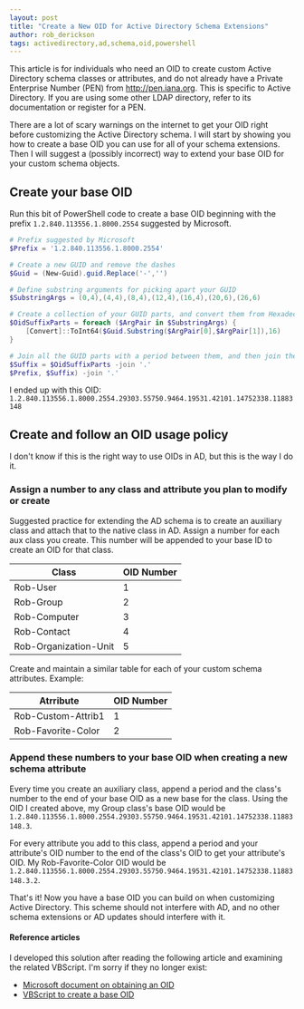 ```yaml
---
layout: post
title: "Create a New OID for Active Directory Schema Extensions"
author: rob_derickson
tags: activedirectory,ad,schema,oid,powershell
---
```


This article is for individuals who need an OID to create custom Active Directory schema classes or attributes, and do not already have a Private Enterprise Number (PEN) from http://pen.iana.org. This is specific to Active Directory. If you are using some other LDAP directory, refer to its documentation or register for a PEN.

There are a lot of scary warnings on the internet to get your OID right before customizing the Active Directory schema. I will start by showing you how to create a base OID you can use for all of your schema extensions. Then I will suggest a (possibly incorrect) way to extend your base OID for your custom schema objects.

## Create your base OID
Run this bit of PowerShell code to create a base OID beginning with the prefix `1.2.840.113556.1.8000.2554` suggested by Microsoft.

```powershell
# Prefix suggested by Microsoft
$Prefix = '1.2.840.113556.1.8000.2554'

# Create a new GUID and remove the dashes
$Guid = (New-Guid).guid.Replace('-','')

# Define substring arguments for picking apart your GUID
$SubstringArgs = (0,4),(4,4),(8,4),(12,4),(16,4),(20,6),(26,6)

# Create a collection of your GUID parts, and convert them from Hexadecimal to Decimal
$OidSuffixParts = foreach ($ArgPair in $SubstringArgs) {
    [Convert]::ToInt64($Guid.Substring($ArgPair[0],$ArgPair[1]),16)
}

# Join all the GUID parts with a period between them, and then join the Prefix and Suffix
$Suffix = $OidSuffixParts -join '.'
$Prefix, $Suffix) -join '.'
```

I ended up with this OID: `1.2.840.113556.1.8000.2554.29303.55750.9464.19531.42101.14752338.11883148`

## Create and follow an OID usage policy
I don't know if this is the right way to use OIDs in AD, but this is the way I do it.

### Assign a number to any class and attribute you plan to modify or create
Suggested practice for extending the AD schema is to create an auxiliary class and attach that to the native class in AD. Assign a number for each aux class you create. This number will be appended to your base ID to create an OID for that class.

| Class | OID Number |
|-------|------------|
| Rob-User | 1 |
| Rob-Group | 2 |
| Rob-Computer | 3 |
| Rob-Contact | 4 |
| Rob-Organization-Unit | 5 |

Create and maintain a similar table for each of your custom schema attributes. Example:

| Atrribute | OID Number |
|-------|------------|
| Rob-Custom-Attrib1 | 1 |
| Rob-Favorite-Color | 2 |

### Append these numbers to your base OID when creating a new schema attribute

Every time you create an auxiliary class, append a period and the class's number to the end of your base OID as a new base for the class. Using the OID I created above, my Group class's base OID would be `1.2.840.113556.1.8000.2554.29303.55750.9464.19531.42101.14752338.11883148.3`.

For every attribute you add to this class, append a period and your attribute's OID number to the end of the class's OID to get your attribute's OID. My Rob-Favorite-Color OID would be `1.2.840.113556.1.8000.2554.29303.55750.9464.19531.42101.14752338.11883148.3.2`.

That's it! Now you have a base OID you can build on when customizing Active Directory. This scheme should not interfere with AD, and no other schema extensions or AD updates should interfere with it.

#### Reference articles
I developed this solution after reading the following article and examining the related VBScript. I'm sorry if they no longer exist:

* [Microsoft document on obtaining an OID](https://docs.microsoft.com/en-us/windows/desktop/AD/obtaining-an-object-identifier-from-microsoft)
* [VBScript to create a base OID](https://gallery.technet.microsoft.com/scriptcenter/56b78004-40d0-41cf-b95e-6e795b2e8a06)